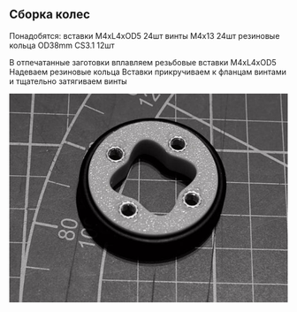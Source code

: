 ## Сборка колес

Понадобятся:
вставки M4xL4xOD5 24шт
винты M4х13 24шт
резиновые кольца OD38mm CS3.1 12шт

В отпечатанные заготовки вплавляем резьбовые вставки M4xL4xOD5
Надеваем резиновые кольца
Вставки прикручиваем к фланцам винтами и тщательно затягиваем винты

![302_Wheels_R5B4695.jpg](img/302_Wheels_R5B4695.jpg)

